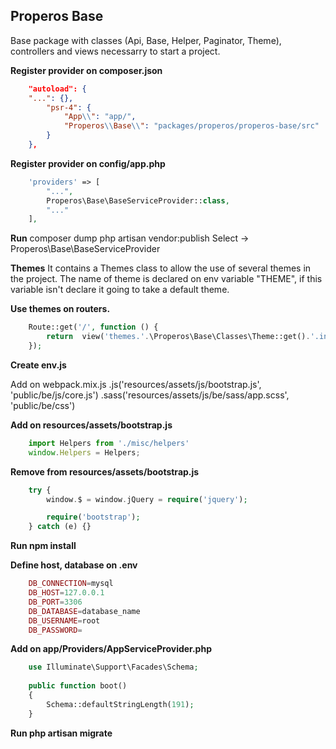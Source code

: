 ## Properos Base

Base package with classes (Api, Base, Helper, Paginator, Theme), controllers and views necessarry to start a project. 

**Register provider on composer.json**
```json
    "autoload": {
    "...": {},
        "psr-4": {
            "App\\": "app/",
            "Properos\\Base\\": "packages/properos/properos-base/src"
        }
    },
```
**Register provider on config/app.php**
```php
    'providers' => [
        "...",
        Properos\Base\BaseServiceProvider::class,
        "..."
    ],
```
**Run**
    composer dump
    php artisan vendor:publish 
Select -> Properos\Base\BaseServiceProvider

**Themes**
It contains a Themes class to allow the use of several themes in the project. The name of theme is declared on env variable "THEME", if this variable isn't declare it going to take a default theme.

**Use themes on routers.**
```php
    Route::get('/', function () {
        return  view('themes.'.\Properos\Base\Classes\Theme::get().'.index')->with(['theme'=>\Properos\Base\Classes\Theme::get()]);
    });
```
**Create env.js**

Add on webpack.mix.js
.js('resources/assets/js/bootstrap.js', 'public/be/js/core.js')
.sass('resources/assets/js/be/sass/app.scss', 'public/be/css')

**Add on resources/assets/bootstrap.js**
```js
    import Helpers from './misc/helpers'
    window.Helpers = Helpers;
```
**Remove from resources/assets/bootstrap.js**
```php
    try {
        window.$ = window.jQuery = require('jquery');

        require('bootstrap');
    } catch (e) {}
```

**Run npm install**

**Define host, database on .env**
```php
    DB_CONNECTION=mysql
    DB_HOST=127.0.0.1
    DB_PORT=3306
    DB_DATABASE=database_name
    DB_USERNAME=root
    DB_PASSWORD=
```

**Add on app/Providers/AppServiceProvider.php**
```php
    use Illuminate\Support\Facades\Schema;
    
    public function boot()
    {
        Schema::defaultStringLength(191);
    }
```
**Run php artisan migrate**

